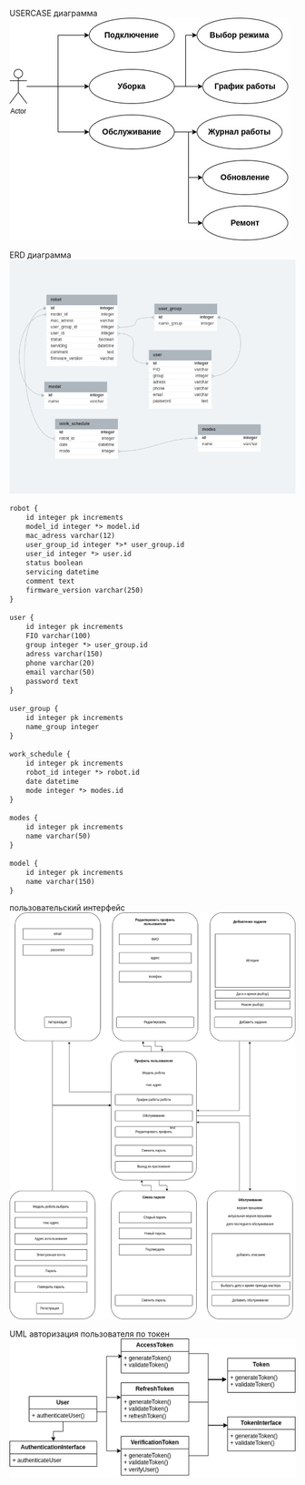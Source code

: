 USERCASE диаграмма
![USERCASE диаграмма](./USERCASE.jpg)

ERD диаграмма
![ERD диаграмма](./ERD.png)

    robot {
        id integer pk increments
        model_id integer *> model.id
        mac_adress varchar(12)
        user_group_id integer *>* user_group.id
        user_id integer *> user.id
        status boolean
        servicing datetime
        comment text
        firmware_version varchar(250)
    }
    
    user {
        id integer pk increments
        FIO varchar(100)
        group integer *> user_group.id
        adress varchar(150)
        phone varchar(20)
        email varchar(50)
        password text
    }
    
    user_group {
        id integer pk increments
        name_group integer
    }
    
    work_schedule {
        id integer pk increments
        robot_id integer *> robot.id
        date datetime
        mode integer *> modes.id
    }
    
    modes {
        id integer pk increments
        name varchar(50)
    }
    
    model {
        id integer pk increments
        name varchar(150)
    }

пользовательский интерфейс
![пользовательский интерфейс](./UI.jpg)

UML авторизация пользователя по токен
![пользовательский интерфейс](./UML.jpg)